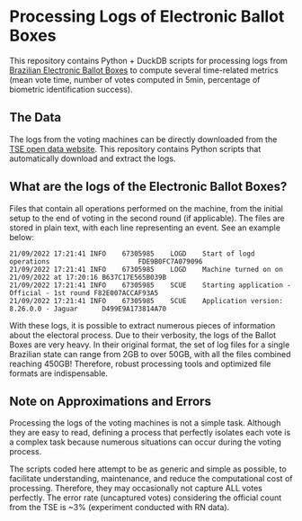 
# Processing Logs of Electronic Ballot Boxes
This repository contains Python + DuckDB scripts for processing logs from [Brazilian Electronic Ballot Boxes](https://international.tse.jus.br/en/electronic-ballot-box/presentation?set_language=en) to compute several time-related metrics (mean vote time, number of votes computed in 5min, percentage of biometric identification success).

## The Data
The logs from the voting machines can be directly downloaded from the [TSE open data website](https://dadosabertos.tse.jus.br/dataset/resultados-2022-arquivos-transmitidos-para-totalizacao). This repository contains Python scripts that automatically download and extract the logs.

## What are the logs of the Electronic Ballot Boxes?
Files that contain all operations performed on the machine, from the initial setup to the end of voting in the second round (if applicable). The files are stored in plain text, with each line representing an event. See an example below:

```
21/09/2022 17:21:41	INFO	67305985	LOGD	Start of logd operations	                  FDE9B0FC7A079096
21/09/2022 17:21:41	INFO	67305985	LOGD	Machine turned on on 21/09/2022 at 17:20:16	B637C17E565B039B
21/09/2022 17:21:41	INFO	67305985	SCUE	Starting application - Official - 1st round	F82E007ACCAF93A5
21/09/2022 17:21:41	INFO	67305985	SCUE	Application version: 8.26.0.0 - Jaguar	    D499E9A173814A70
```
With these logs, it is possible to extract numerous pieces of information about the electoral process. Due to their verbosity, the logs of the Ballot Boxes are very heavy. In their original format, the set of log files for a single Brazilian state can range from 2GB to over 50GB, with all the files combined reaching 450GB! Therefore, robust processing tools and optimized file formats are indispensable.

## Note on Approximations and Errors
Processing the logs of the voting machines is not a simple task.
Although they are easy to read, defining a process that perfectly isolates each vote is a complex task because numerous situations can occur during the voting process.

The scripts coded here attempt to be as generic and simple as possible, to facilitate understanding, maintenance, and reduce the computational cost of processing. Therefore, they may occasionally not capture ALL votes perfectly. The error rate (uncaptured votes) considering the official count from the TSE is ~3% (experiment conducted with RN data).
